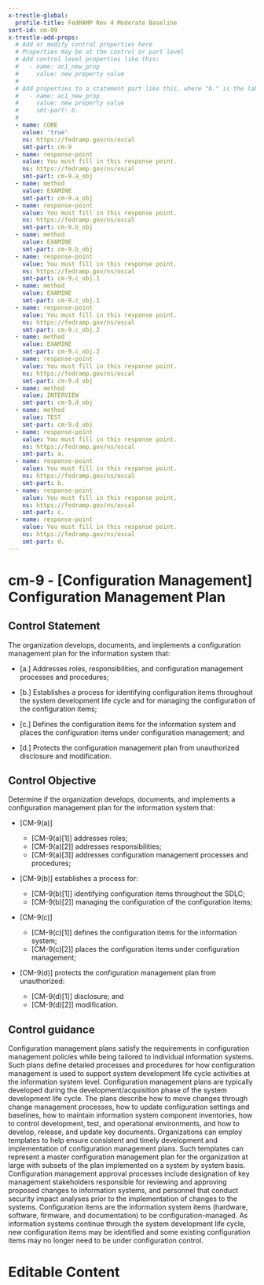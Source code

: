 ```yaml
---
x-trestle-global:
  profile-title: FedRAMP Rev 4 Moderate Baseline
sort-id: cm-09
x-trestle-add-props:
  # Add or modify control properties here
  # Properties may be at the control or part level
  # Add control level properties like this:
  #   - name: ac1_new_prop
  #     value: new property value
  #
  # Add properties to a statement part like this, where "b." is the label of the target statement part
  #   - name: ac1_new_prop
  #     value: new property value
  #     smt-part: b.
  #
  - name: CORE
    value: 'true'
    ns: https://fedramp.gov/ns/oscal
    smt-part: cm-9
  - name: response-point
    value: You must fill in this response point.
    ns: https://fedramp.gov/ns/oscal
    smt-part: cm-9.a_obj
  - name: method
    value: EXAMINE
    smt-part: cm-9.a_obj
  - name: response-point
    value: You must fill in this response point.
    ns: https://fedramp.gov/ns/oscal
    smt-part: cm-9.b_obj
  - name: method
    value: EXAMINE
    smt-part: cm-9.b_obj
  - name: response-point
    value: You must fill in this response point.
    ns: https://fedramp.gov/ns/oscal
    smt-part: cm-9.c_obj.1
  - name: method
    value: EXAMINE
    smt-part: cm-9.c_obj.1
  - name: response-point
    value: You must fill in this response point.
    ns: https://fedramp.gov/ns/oscal
    smt-part: cm-9.c_obj.2
  - name: method
    value: EXAMINE
    smt-part: cm-9.c_obj.2
  - name: response-point
    value: You must fill in this response point.
    ns: https://fedramp.gov/ns/oscal
    smt-part: cm-9.d_obj
  - name: method
    value: INTERVIEW
    smt-part: cm-9.d_obj
  - name: method
    value: TEST
    smt-part: cm-9.d_obj
  - name: response-point
    value: You must fill in this response point.
    ns: https://fedramp.gov/ns/oscal
    smt-part: a.
  - name: response-point
    value: You must fill in this response point.
    ns: https://fedramp.gov/ns/oscal
    smt-part: b.
  - name: response-point
    value: You must fill in this response point.
    ns: https://fedramp.gov/ns/oscal
    smt-part: c.
  - name: response-point
    value: You must fill in this response point.
    ns: https://fedramp.gov/ns/oscal
    smt-part: d.
---
```


# cm-9 - \[Configuration Management\] Configuration Management Plan

## Control Statement

The organization develops, documents, and implements a configuration management plan for the information system that:

- \[a.\] Addresses roles, responsibilities, and configuration management processes and procedures;

- \[b.\] Establishes a process for identifying configuration items throughout the system development life cycle and for managing the configuration of the configuration items;

- \[c.\] Defines the configuration items for the information system and places the configuration items under configuration management; and

- \[d.\] Protects the configuration management plan from unauthorized disclosure and modification.

## Control Objective

Determine if the organization develops, documents, and implements a configuration management plan for the information system that:

- \[CM-9(a)\]

  - \[CM-9(a)[1]\] addresses roles;
  - \[CM-9(a)[2]\] addresses responsibilities;
  - \[CM-9(a)[3]\] addresses configuration management processes and procedures;

- \[CM-9(b)\] establishes a process for:

  - \[CM-9(b)[1]\] identifying configuration items throughout the SDLC;
  - \[CM-9(b)[2]\] managing the configuration of the configuration items;

- \[CM-9(c)\]

  - \[CM-9(c)[1]\] defines the configuration items for the information system;
  - \[CM-9(c)[2]\] places the configuration items under configuration management;

- \[CM-9(d)\] protects the configuration management plan from unauthorized:

  - \[CM-9(d)[1]\] disclosure; and
  - \[CM-9(d)[2]\] modification.

## Control guidance

Configuration management plans satisfy the requirements in configuration management policies while being tailored to individual information systems. Such plans define detailed processes and procedures for how configuration management is used to support system development life cycle activities at the information system level. Configuration management plans are typically developed during the development/acquisition phase of the system development life cycle. The plans describe how to move changes through change management processes, how to update configuration settings and baselines, how to maintain information system component inventories, how to control development, test, and operational environments, and how to develop, release, and update key documents. Organizations can employ templates to help ensure consistent and timely development and implementation of configuration management plans. Such templates can represent a master configuration management plan for the organization at large with subsets of the plan implemented on a system by system basis. Configuration management approval processes include designation of key management stakeholders responsible for reviewing and approving proposed changes to information systems, and personnel that conduct security impact analyses prior to the implementation of changes to the systems. Configuration items are the information system items (hardware, software, firmware, and documentation) to be configuration-managed. As information systems continue through the system development life cycle, new configuration items may be identified and some existing configuration items may no longer need to be under configuration control.

# Editable Content

<!-- Make additions and edits below -->
<!-- The above represents the contents of the control as received by the profile, prior to additions. -->
<!-- If the profile makes additions to the control, they will appear below. -->
<!-- The above markdown may not be edited but you may edit the content below, and/or introduce new additions to be made by the profile. -->
<!-- If there is a yaml header at the top, parameter values may be edited. Use --set-parameters to incorporate the changes during assembly. -->
<!-- The content here will then replace what is in the profile for this control, after running profile-assemble. -->
<!-- The added parts in the profile for this control are below.  You may edit them and/or add new ones. -->
<!-- Each addition must have a heading either of the form ## Control my_addition_name -->
<!-- or ## Part a. (where the a. refers to one of the control statement labels.) -->
<!-- "## Control" parts are new parts added after the statement part. -->
<!-- "## Part" parts are new parts added into the top-level statement part with that label. -->
<!-- Subparts may be added with nested hash levels of the form ### My Subpart Name -->
<!-- underneath the parent ## Control or ## Part being added -->
<!-- See https://ibm.github.io/compliance-trestle/tutorials/ssp_profile_catalog_authoring/ssp_profile_catalog_authoring for guidance. -->
